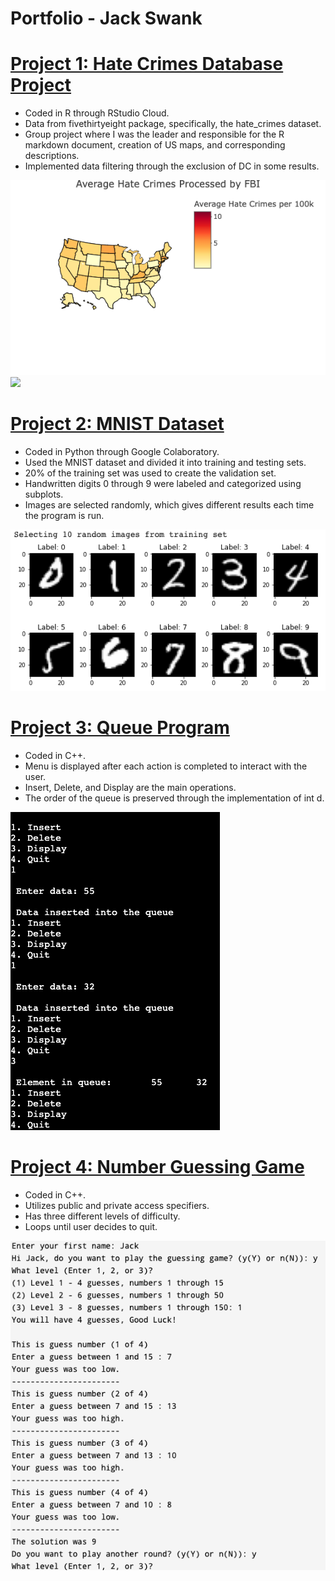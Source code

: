 # Portfolio - Jack Swank

# [Project 1: Hate Crimes Database Project](https://github.com/jackswank/portfolio/blob/main/Hate_Crimes_Jack_Swank.Rmd) 
* Coded in R through RStudio Cloud.
* Data from fivethirtyeight package, specifically, the hate_crimes dataset.
* Group project where I was the leader and responsible for the R markdown document, 
creation of US maps, and corresponding descriptions.
* Implemented data filtering through the exclusion of DC in some results.

![](/images/Average_Hate_Crimes_Processed_by_FBI.png)
![](//images/Gini_Index.png)

# [Project 2: MNIST Dataset](https://github.com/jackswank/portfolio/blob/main/MNIST_Dataset.ipynb) 
* Coded in Python through Google Colaboratory.
* Used the MNIST dataset and divided it into training and testing sets.
* 20% of the training set was used to create the validation set.
* Handwritten digits 0 through 9 were labeled and categorized using subplots.
* Images are selected randomly, which gives different results each time the program is run.

![](/images/MNIST_photo.png)


# [Project 3: Queue Program](https://github.com/jackswank/portfolio/blob/main/Queue.cpp) 
* Coded in C++.
* Menu is displayed after each action is completed to interact with the user.
* Insert, Delete, and Display are the main operations.
* The order of the queue is preserved through the implementation	of int d.

![](/images/Queue_Photo.png)


# [Project 4: Number Guessing Game](https://github.com/jackswank/portfolio/blob/main/NumberGuessingGame.cpp) 
* Coded in C++.
* Utilizes public and private access specifiers.
* Has three different levels of difficulty. 
* Loops until user decides to quit. 

![](/images/Guessing_Game_Photo.png)
